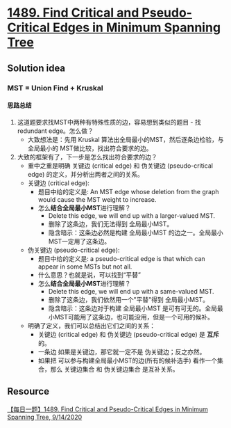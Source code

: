 # [1489. Find Critical and Pseudo-Critical Edges in Minimum Spanning Tree](https://leetcode.com/problems/find-critical-and-pseudo-critical-edges-in-minimum-spanning-tree/description/)

## Solution idea
### MST = Union Find + Kruskal
#### 思路总结
1. 这道题要求找MST中两种有特殊性质的边，容易想到类似的题目 - 找redundant edge。怎么做？
    * 大致想法是：先用 Kruskal 算法出全局最小的MST，然后逐条边检验，与全局最小的 MST做比较，找出符合要求的边。
2. 大致的框架有了，下一步是怎么找出符合要求的边？
    * 重中之重是明确 关键边 (critical edge) 和 伪关键边 (pseudo-critical edge) 的定义，并分析出两者之间的关系。
    * 关键边 (critical edge):
        * 题目中给的定义是: An MST edge whose deletion from the graph would cause the MST weight to increase.
        * 怎么**结合全局最小MST**进行理解？
            * Delete this edge, we will end up with a larger-valued MST.
            * 删除了这条边，我们无法得到 全局最小MST。
            * 隐含暗示：这条边必然是构建 全局最小MST 的边之一。全局最小MST一定用了这条边。
    * 伪关键边 (pseudo-critical edge):
        * 题目中给的定义是: a pseudo-critical edge is that which can appear in some MSTs but not all.
        * 什么意思？也就是说，可以找到“平替”
        * 怎么**结合全局最小MST**进行理解？
            * Delete this edge, we will end up with a same-valued MST.
            * 删除了这条边，我们依然用一个"平替"得到 全局最小MST。
            * 隐含暗示：这条边对于构建 全局最小MST 是可有可无的。全局最小MST可能用了这条边，也可能没用，但是一个可用的候补。
    * 明确了定义，我们可以总结出它们之间的关系：
        * 关键边 (critical edge) 和 伪关键边 (pseudo-critical edge) 是 **互斥** 的。
        * 一条边 如果是关键边，那它就一定不是 伪关键边；反之亦然。
        * 如果把 可以参与构建全局最小MST的边(所有的候补选手) 看作一个集合，那么 关键边集合 和 伪关键边集合 是互补关系。

## Resource
[【每日一题】1489. Find Critical and Pseudo-Critical Edges in Minimum Spanning Tree, 9/14/2020](https://www.youtube.com/watch?v=ozlYJy-2ZEY&ab_channel=happygirlzt)